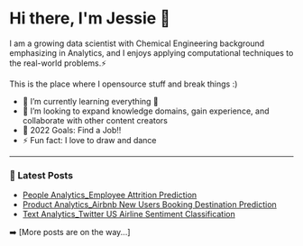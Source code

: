 # Hi there, I'm Jessie 👋 

 I am a growing data scientist with Chemical Engineering background emphasizing in Analytics, and I enjoys applying computational techniques to the real-world problems.⚡ 
 
 This is the place where I opensource stuff and break things :) 
- 🌱 I’m currently learning everything 🤣
- 👯 I’m looking to expand knowledge domains, gain experience, and collaborate with other content creators
- 🥅 2022 Goals: Find a Job!!
- ⚡ Fun fact: I love to draw and dance

---
### 📕 Latest Posts

<!-- BLOG-POST-LIST:START -->
- [People Analytics_Employee Attrition Prediction](https://github.com/YQUJessie/PeopleAnalytics_EmployeeAttrition.git)
- [Product Analytics_Airbnb New Users Booking Destination Prediction](https://github.com/YQUJessie/ProductAnalytics_AirbnbNewUsersBooking.git)
- [Text Analytics_Twitter US Airline Sentiment Classification](https://github.com/YQUJessie/NLP_TwitterUSAirlineSentimentClassification.git)
<!-- BLOG-POST-LIST:END -->

➡️ [More posts are on the way...]
